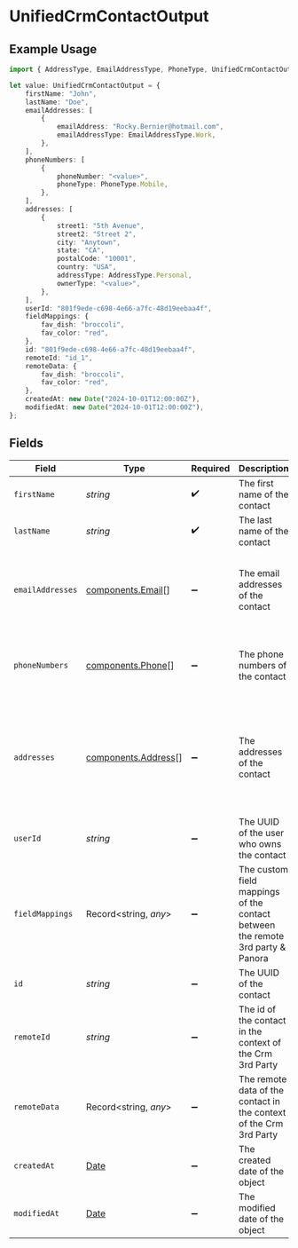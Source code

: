 # UnifiedCrmContactOutput

## Example Usage

```typescript
import { AddressType, EmailAddressType, PhoneType, UnifiedCrmContactOutput } from "@panora/sdk/models/components";

let value: UnifiedCrmContactOutput = {
    firstName: "John",
    lastName: "Doe",
    emailAddresses: [
        {
            emailAddress: "Rocky.Bernier@hotmail.com",
            emailAddressType: EmailAddressType.Work,
        },
    ],
    phoneNumbers: [
        {
            phoneNumber: "<value>",
            phoneType: PhoneType.Mobile,
        },
    ],
    addresses: [
        {
            street1: "5th Avenue",
            street2: "Street 2",
            city: "Anytown",
            state: "CA",
            postalCode: "10001",
            country: "USA",
            addressType: AddressType.Personal,
            ownerType: "<value>",
        },
    ],
    userId: "801f9ede-c698-4e66-a7fc-48d19eebaa4f",
    fieldMappings: {
        fav_dish: "broccoli",
        fav_color: "red",
    },
    id: "801f9ede-c698-4e66-a7fc-48d19eebaa4f",
    remoteId: "id_1",
    remoteData: {
        fav_dish: "broccoli",
        fav_color: "red",
    },
    createdAt: new Date("2024-10-01T12:00:00Z"),
    modifiedAt: new Date("2024-10-01T12:00:00Z"),
};
```

## Fields

| Field                                                                                                               | Type                                                                                                                | Required                                                                                                            | Description                                                                                                         | Example                                                                                                             |
| ------------------------------------------------------------------------------------------------------------------- | ------------------------------------------------------------------------------------------------------------------- | ------------------------------------------------------------------------------------------------------------------- | ------------------------------------------------------------------------------------------------------------------- | ------------------------------------------------------------------------------------------------------------------- |
| `firstName`                                                                                                         | *string*                                                                                                            | :heavy_check_mark:                                                                                                  | The first name of the contact                                                                                       | John                                                                                                                |
| `lastName`                                                                                                          | *string*                                                                                                            | :heavy_check_mark:                                                                                                  | The last name of the contact                                                                                        | Doe                                                                                                                 |
| `emailAddresses`                                                                                                    | [components.Email](../../models/components/email.md)[]                                                              | :heavy_minus_sign:                                                                                                  | The email addresses of the contact                                                                                  | [<br/>{<br/>"email": "john.doe@example.com",<br/>"type": "WORK"<br/>}<br/>]                                         |
| `phoneNumbers`                                                                                                      | [components.Phone](../../models/components/phone.md)[]                                                              | :heavy_minus_sign:                                                                                                  | The phone numbers of the contact                                                                                    | [<br/>{<br/>"phone": "1234567890",<br/>"type": "WORK"<br/>}<br/>]                                                   |
| `addresses`                                                                                                         | [components.Address](../../models/components/address.md)[]                                                          | :heavy_minus_sign:                                                                                                  | The addresses of the contact                                                                                        | [<br/>{<br/>"street": "123 Main St",<br/>"city": "Anytown",<br/>"state": "CA",<br/>"zip": "12345",<br/>"country": "USA",<br/>"type": "WORK"<br/>}<br/>] |
| `userId`                                                                                                            | *string*                                                                                                            | :heavy_minus_sign:                                                                                                  | The UUID of the user who owns the contact                                                                           | 801f9ede-c698-4e66-a7fc-48d19eebaa4f                                                                                |
| `fieldMappings`                                                                                                     | Record<string, *any*>                                                                                               | :heavy_minus_sign:                                                                                                  | The custom field mappings of the contact between the remote 3rd party & Panora                                      | {<br/>"fav_dish": "broccoli",<br/>"fav_color": "red"<br/>}                                                          |
| `id`                                                                                                                | *string*                                                                                                            | :heavy_minus_sign:                                                                                                  | The UUID of the contact                                                                                             | 801f9ede-c698-4e66-a7fc-48d19eebaa4f                                                                                |
| `remoteId`                                                                                                          | *string*                                                                                                            | :heavy_minus_sign:                                                                                                  | The id of the contact in the context of the Crm 3rd Party                                                           | id_1                                                                                                                |
| `remoteData`                                                                                                        | Record<string, *any*>                                                                                               | :heavy_minus_sign:                                                                                                  | The remote data of the contact in the context of the Crm 3rd Party                                                  | {<br/>"fav_dish": "broccoli",<br/>"fav_color": "red"<br/>}                                                          |
| `createdAt`                                                                                                         | [Date](https://developer.mozilla.org/en-US/docs/Web/JavaScript/Reference/Global_Objects/Date)                       | :heavy_minus_sign:                                                                                                  | The created date of the object                                                                                      | 2024-10-01T12:00:00Z                                                                                                |
| `modifiedAt`                                                                                                        | [Date](https://developer.mozilla.org/en-US/docs/Web/JavaScript/Reference/Global_Objects/Date)                       | :heavy_minus_sign:                                                                                                  | The modified date of the object                                                                                     | 2024-10-01T12:00:00Z                                                                                                |